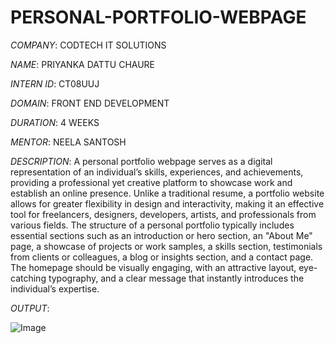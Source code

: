 # PERSONAL-PORTFOLIO-WEBPAGE

*COMPANY*: CODTECH IT SOLUTIONS

*NAME*: PRIYANKA DATTU CHAURE

*INTERN ID*: CT08UUJ

*DOMAIN*: FRONT END DEVELOPMENT

*DURATION*: 4 WEEKS

*MENTOR*: NEELA SANTOSH

*DESCRIPTION*: A personal portfolio webpage serves as a digital representation of an individual’s skills, experiences, and achievements, providing a professional yet creative platform to showcase work and establish an online presence. Unlike a traditional resume, a portfolio website allows for greater flexibility in design and interactivity, making it an effective tool for freelancers, designers, developers, artists, and professionals from various fields. The structure of a personal portfolio typically includes essential sections such as an introduction or hero section, an "About Me" page, a showcase of projects or work samples, a skills section, testimonials from clients or colleagues, a blog or insights section, and a contact page. The homepage should be visually engaging, with an attractive layout, eye-catching typography, and a clear message that instantly introduces the individual’s expertise.

*OUTPUT*:

![Image](https://github.com/user-attachments/assets/011dfe00-8e6b-496e-a696-9e9a8a3fcaa3)
